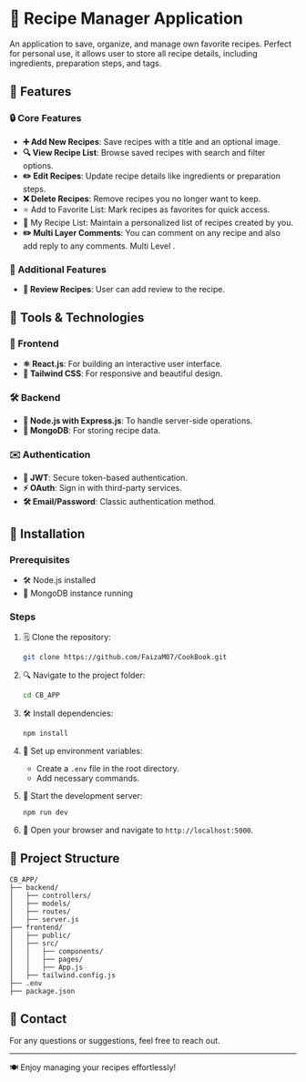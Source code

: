 # 🍲 Recipe Manager Application

An application to save, organize, and manage own favorite recipes. Perfect for personal use, it allows user to store all recipe details, including ingredients, preparation steps, and tags.

## 🎨 Features

### 🔒 Core Features
- **➕ Add New Recipes**: Save recipes with a title and an optional image.
- **🔍 View Recipe List**: Browse saved recipes with search and filter options.
- **✏️ Edit Recipes**: Update recipe details like ingredients or preparation steps.
- **❌ Delete Recipes**: Remove recipes you no longer want to keep.
- ⭐ Add to Favorite List: Mark recipes as favorites for quick access.
- 🌟 My Recipe List: Maintain a personalized list of recipes created by you.
- **✏️ Multi Layer Comments**: You can comment on any recipe and also add reply to any comments. Multi Level .

### 💬 Additional Features
- **🔗 Review Recipes**: User can add review to the recipe.

## 🚀 Tools & Technologies

### 🔧 Frontend
- **⚛ React.js**: For building an interactive user interface.
- **👗 Tailwind CSS**: For responsive and beautiful design.

### 🛠️ Backend
- **🧰 Node.js with Express.js**: To handle server-side operations.
- **🍒 MongoDB**: For storing recipe data.

### ✉️ Authentication
- **🔑 JWT**: Secure token-based authentication.
- **⚡ OAuth**: Sign in with third-party services.
- **🛠️ Email/Password**: Classic authentication method.

## 📔 Installation

### Prerequisites
- 🛠 Node.js installed
- 🍒 MongoDB instance running

### Steps
1. 🗒 Clone the repository:
   ```bash
   git clone https://github.com/FaizaM07/CookBook.git
   ```
2. 🔍 Navigate to the project folder:
   ```bash
   cd CB_APP
   ```
3. 🛠️ Install dependencies:
   ```bash
   npm install
   ```
4. 🔐 Set up environment variables:
   - Create a `.env` file in the root directory.
   - Add necessary commands.
  
5. 🌄 Start the development server:
   ```bash
   npm run dev
   ```
6. 🔄 Open your browser and navigate to `http://localhost:5000`.

## 🔐 Project Structure

```
CB_APP/
├── backend/
│   ├── controllers/
│   ├── models/
│   ├── routes/
│   ├── server.js
├── frontend/
│   ├── public/
│   ├── src/
│   │   ├── components/
│   │   ├── pages/
│   │   ├── App.js
│   ├── tailwind.config.js
├── .env
├── package.json
```


## 📢 Contact

For any questions or suggestions, feel free to reach out.

---

🍽️ Enjoy managing your recipes effortlessly!

